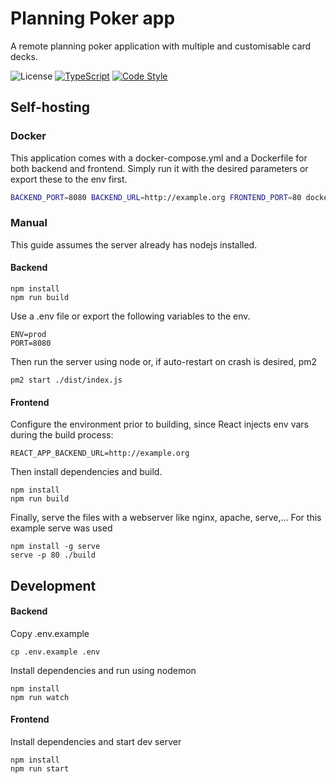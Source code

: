 # Planning Poker app

A remote planning poker application with multiple and customisable card decks.

![License](https://img.shields.io/badge/license-CC%20(Apache)-yellow)
[![TypeScript](https://img.shields.io/badge/%3C%2F%3E-TypeScript-blue)](https://www.typescriptlang.org/) 
[![Code Style](https://img.shields.io/badge/code%20style-airbnb-FF5A5F?logo=airbnb)](https://github.com/airbnb/javascript)

## Self-hosting

### Docker
This application comes with a docker-compose.yml and a Dockerfile for both backend and frontend.
Simply run it with the desired parameters or export these to the env first.
```bash
BACKEND_PORT=8080 BACKEND_URL=http://example.org FRONTEND_PORT=80 docker-compose up -d --build
```

### Manual
This guide assumes the server already has nodejs installed.

#### Backend
```console
npm install
npm run build
```
Use a .env file or export the following variables to the env.
```
ENV=prod
PORT=8080
```
Then run the server using node or, if auto-restart on crash is desired, pm2
```console
pm2 start ./dist/index.js
```

#### Frontend
Configure the environment prior to building, since React injects env vars during the build process:
```
REACT_APP_BACKEND_URL=http://example.org
```
Then install dependencies and build.
```console
npm install
npm run build
```
Finally, serve the files with a webserver like nginx, apache, serve,... For this example serve was used
```console
npm install -g serve
serve -p 80 ./build
```

## Development

#### Backend
Copy .env.example
```console
cp .env.example .env
```
Install dependencies and run using nodemon
```console
npm install
npm run watch
```

#### Frontend
Install dependencies and start dev server
```console
npm install
npm run start
```
